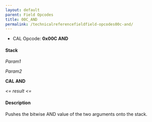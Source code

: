 ```yaml
---
layout: default
parent: Field Opcodes
title: 00C_AND
permalink: /technicalreferencefieldfield-opcodes00c-and/
---
```


-   CAL Opcode: **0x00C AND**

#### Stack

  
*Param1*

*Param2*

**CAL AND**

*&lt;= result &lt;=*

#### Description

Pushes the bitwise AND value of the two arguments onto the stack.
